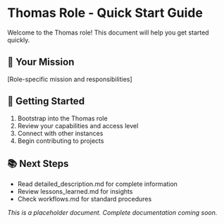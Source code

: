 # Thomas Role - Quick Start Guide

Welcome to the Thomas role! This document will help you get started quickly.

## 🎯 Your Mission
[Role-specific mission and responsibilities]

## 🚀 Getting Started
1. Bootstrap into the Thomas role
2. Review your capabilities and access level
3. Connect with other instances
4. Begin contributing to projects

## 📚 Next Steps
- Read detailed_description.md for complete information
- Review lessons_learned.md for insights
- Check workflows.md for standard procedures

*This is a placeholder document. Complete documentation coming soon.*
